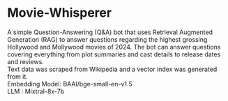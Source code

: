 # Movie-Whisperer

A simple Question-Answering (Q&A) bot that uses Retrieval Augmented Generation (RAG) to answer questions regarding the highest grossing Hollywood and Mollywood movies of 2024. The bot can answer questions covering everything from plot summaries and cast details to release dates and reviews.  
Text data was scraped from Wikipedia and a vector index was generated from it.  
Embedding Model: BAAI/bge-small-en-v1.5  
LLM : Mixtral-8x-7b

